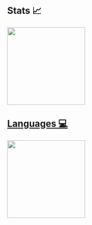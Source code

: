 <!-- 
<h1 align="center"> Hi, I'm Isna Nur Amalia! :wave:</h1>

<p align="center">Informatics Engineering 👩‍💻 </p>
<p align="center">
  <a href="https://www.instagram.com/isnanramalia"><img height="33" src="https://github.com/HansenGianto/HansenGianto/blob/main/img/instagram.svg?raw=true">   </a>&nbsp;&nbsp;
   <a href="https://twitter.com/isnanramalia"><img height="34" src="https://github.com/isnanramalia/isnanramalia/blob/main/twt.png"></a>&nbsp;&nbsp;
   <a href="https://linkin.com/isnanramalia"><img height="36" src="https://github.com/isnanramalia/isnanramalia/blob/main/linkin.png"></a>
</p>

 -->

## Stats 📈
<div align="left">
  <a href="https://github.com/isnanramalia">
  <img height="180em" src="https://github-readme-stats.vercel.app/api?username=isnanramalia&show_icons=true&theme=dracula&include_all_commits=true&count_private=true"/>
 </div>
  
## Languages 💻
<div align="left">
  <img height="180em" src="https://github-readme-stats.vercel.app/api/top-langs/?username=isnanramalia&layout=compact&langs_count=7&theme=dracula"/>
</div>



<!--STATS DARI HANSEN GIANTO
![https://github-readme-stats.vercel.app/api?username=isnanramalia&hide=%5B%22issues%22%5D&show_icons=true&title_color=fff&icon_color=fff&text_color=fff&bg_color=11998e](https://github-readme-stats.vercel.app/api?username=isnanramalia&hide=%5B%22issues%22%5D&show_icons=true&title_color=fff&icon_color=fff&text_color=fff&bg_color=11998e)
-->

